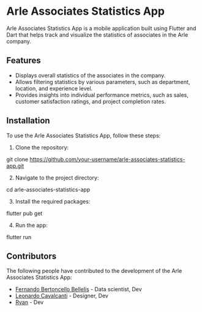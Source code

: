 # Arle Associates Statistics App

Arle Associates Statistics App is a mobile application built using Flutter and Dart that helps track and visualize the statistics of associates in the Arle company.

## Features

- Displays overall statistics of the associates in the company.
- Allows filtering statistics by various parameters, such as department, location, and experience level.
- Provides insights into individual performance metrics, such as sales, customer satisfaction ratings, and project completion rates.

## Installation

To use the Arle Associates Statistics App, follow these steps:

1. Clone the repository:

git clone https://github.com/your-username/arle-associates-statistics-app.git

2. Navigate to the project directory:

cd arle-associates-statistics-app

3. Install the required packages:

flutter pub get

4. Run the app:

flutter run

## Contributors

The following people have contributed to the development of the Arle Associates Statistics App:

- [Fernando Bertoncello Bellelis](https://github.com/nandobb1411) - Data scientist, Dev
- [Leonardo Cavalcanti](https://github.com/leohcavalcanti) - Designer, Dev
- [Ryan](https://github.com/ryanpereirax) - Dev
